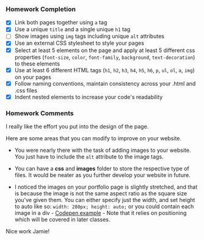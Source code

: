 ### Homework Completion

- [x] Link both pages together using `a` tag
- [x] Use a unique `title` and a single unique `h1` tag
- [ ] Show images using `img` tags including unique `alt` attributes
- [x] Use an external CSS stylesheet to style your pages  
- [x] Select at least 5 elements on the page and apply at least 5 different css properties (`font-size`, `color`, `font-family`, `background`, `text-decoration`) to these elements
- [x] Use at least 6 different HTML tags (`h1`, `h2`, `h3`, `h4`, `h5`, `h6`, `p`, `ul`, `ol`, `a`, `img`) on your pages
- [x] Follow naming conventions, maintain consistency across your .html and .css files
- [x] Indent nested elements to increase your code's readability

### Homework Comments
I really like the effort you put into the design of the page.

Here are some areas that you can modify to improve on your website.
- You were nearly there with the task of adding images to your website. You just have to include the `alt` attribute to the image tags.

- You can have a **css** and **images** folder to store the respective type of files. It would be neater as you further develop your website in future.

- I noticed the images on your portfolio page is slightly stretched, and that is because the image is not the same aspect ratio as the square size you've given them. You can either specify just the width, and set height to auto like so: `width: 280px; height: auto;` or you could contain each image in a div - [Codepen example](http://codepen.io/ga-sg/pen/KrAKvr) - Note that it relies on positioning which will be covered in later classes.

Nice work Jamie!
